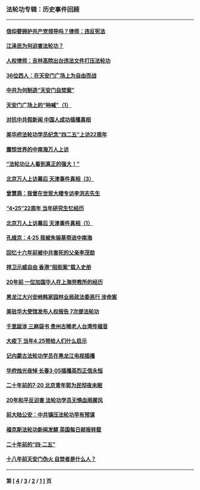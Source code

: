 ### 法轮功专辑：历史事件回顾
---
#### [信仰要拥护共产党领导吗？律师：违反宪法](../../pages/nf5793/n14061325.md?09050430) 
#### [江泽民为何迫害法轮功？](../../pages/nf5793/n13876324.md?09050430) 
#### [人权律师：吉林高院出台违法文件打压法轮功](../../pages/nf5793/n13825665.md?09050430) 
#### [36位西人：在天安门广场上为自由而战](../../pages/nf5793/n13390029.md?09050430) 
#### [中共为何制造“天安门自焚案”](../../pages/nf5793/n13183270.md?09050430) 
#### [天安门广场上的“呐喊”（1）](../../pages/nf5793/n13105277.md?09050430) 
#### [对抗中共假新闻 中国人成功插播真相](../../pages/nf5793/n12910618.md?09050430) 
#### [美华府法轮功学员纪念“四二五”上访22周年](../../pages/nf5793/n12904445.md?09050430) 
#### [震惊世界的中南海万人上访](../../pages/nf5793/n12903976.md?09050430) 
#### [“法轮功让人看到真正的强大！”](../../pages/nf5793/n12903195.md?09050430) 
#### [北京万人上访幕后 天津事件真相（3）](../../pages/nf5793/n12902807.md?09050430) 
#### [曾慧燕：我曾在世贸大楼专访李洪志先生](../../pages/nf5793/n12898729.md?09050430) 
#### [“4•25”22周年 当年研究生忆经历](../../pages/nf5793/n12894152.md?09050430) 
#### [北京万人上访幕后 天津事件真相（1）](../../pages/nf5793/n12885174.md?09050430) 
#### [孔维京：4·25 我被朱镕基带进中南海](../../pages/nf5793/n12864987.md?09050430) 
#### [回忆十六年前被中共害死的父亲李茂勋](../../pages/nf5793/n12880270.md?09050430) 
#### [捍卫示威自由 香港“阻街案”载入史册](../../pages/nf5793/n12811245.md?09050430) 
#### [20年前 一位加国华人在上海劳教所的经历](../../pages/nf5793/n12707932.md?09050430) 
#### [黑龙江大兴安岭韩家园林业局政法委恶行 涉命案](../../pages/nf5793/n12622815.md?09050430) 
#### [美驻华大使馆发布人权报告 7次提法轮功](../../pages/nf5793/n12520541.md?09050430) 
#### [千里跋涉 三麻袋书 贵州古稀老人台湾传福音](../../pages/nf5793/n12198750.md?09050430) 
#### [大疫下 当年4.25带给人们什么启示](../../pages/nf5793/n12058565.md?09050430) 
#### [记内蒙古法轮功学员在黑龙江电视插播](../../pages/nf5793/n11699194.md?09050430) 
#### [华府烛光夜悼 长春3·05插播英烈正信永恒](../../pages/nf5793/n11397432.md?09050430) 
#### [二十年前的7·20 北京青年郭为民彻夜未眠](../../pages/nf5793/n11354195.md?09050430) 
#### [20年和平反迫害 法轮功学员无惧血雨腥风](../../pages/nf5793/n11348279.md?09050430) 
#### [前大陆公安：中共镇压法轮功早有预谋](../../pages/nf5793/n11352168.md?09050430) 
#### [福克斯法轮功新闻发酵  英国每日邮报转载](../../pages/nf5793/n11285952.md?09050430) 
#### [二十年前的“四·二五”](../../pages/nf5793/n11207639.md?09050430) 
#### [十八年前天安门伪火 自焚者是什么人？](../../pages/nf5793/n10996556.md?09050430) 

---
#### 第 [ [4](./4.md?09050430) / [3](./3.md?09050430) / [2](./2.md?09050430) / [1](./1.md?09050430) ] 页
